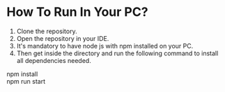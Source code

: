 # How To Run In Your PC?

1. Clone the repository.
2. Open the repository in your IDE.
3. It's mandatory to have node js with npm installed on your PC.
3. Then get inside the directory and run the following command to install all dependencies needed.

npm install  
npm run start
